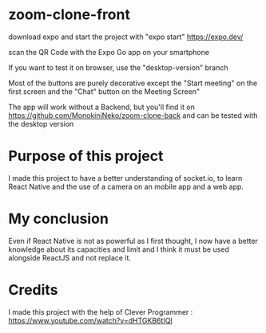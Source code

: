 # zoom-clone-front

download expo and start the project with "expo start"
https://expo.dev/

scan the QR Code with the Expo Go app on your smartphone

If you want to test it on browser, use the "desktop-version" branch


Most of the buttons are purely decorative except the "Start meeting" on the first screen and the "Chat" button on the Meeting Screen"

The app will work without a Backend, but you'll find it on https://github.com/MonokiniNeko/zoom-clone-back and can be tested with the desktop version


# Purpose of this project

I made this project to have a better understanding of socket.io, to learn React Native and the use of a camera on an mobile app and a web app.

# My conclusion

Even if React Native is not as powerful as I first thought, I now have a better knowledge about its capacities and limit and I think it must be used alongside ReactJS and not replace it.

# Credits

I made this project with the help of Clever Programmer : https://www.youtube.com/watch?v=dHTGKB6tIQI
